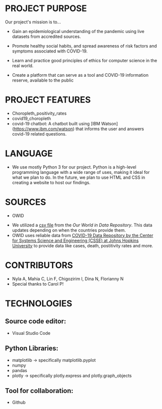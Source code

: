 # PROJECT PURPOSE
Our project's mission is to...
- Gain an epidemiological understanding of the pandemic using live datasets from accredited sources.

- Promote healthy social habits, and spread awareness of risk factors and symptoms associated with COVID-19.

- Learn and practice good principles of ethics for computer science in the real world.

- Create a platform that can serve as a tool and COVID-19 information reserve, available to the public

# PROJECT FEATURES
- Choropleth_positivity_rates
- covid19_choropleth
- covid-19 chatbot: A chatbot built using [IBM Watson] (https://www.ibm.com/watson) that informs the user and answers covid-19 related questions. 

# LANGUAGE 
- We use mostly Python 3 for our project. Python is a high-level programming language with a wide range of uses, making it ideal for what we plan to do. In the future, we plan to use HTML and CSS in creating a website to host our findings.

# SOURCES 
- OWID
 * We utilized a [csv file](https://raw.githubusercontent.com/owid/covid-19-data/master/public/data/owid-covid-data.csv) from the *Our World in Data Repository*. This data updates depending on when the countries provide them. 
 * OWID uses reliable data from [COVID-19 Data Repository by the Center for Systems Science and Engineering (CSSE) at Johns Hopkins University](https://github.com/CSSEGISandData/COVID-19) to provide data like cases, death, postitivity rates and more. 
# CONTRIBUTORS
- Nyla A, Mahia C, Lin F, Chigozirim I, Dina N, Florianny N
- Special thanks to Carol P!
# TECHNOLOGIES 
  ## Source code editor: 
  - Visual Studio Code 
  ## Python Libraries:
  - matplotlib → specifically matplotlib.pyplot
  - numpy
  - pandas
  - plotly → specifically plotly.express and plotly.graph_objects
  ## Tool for collaboration:
  - Github 
